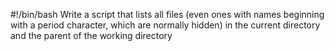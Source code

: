#!/bin/bash
Write a script that lists all files (even ones with names beginning with a period character, which are normally hidden) in the current directory and the parent of the working directory
